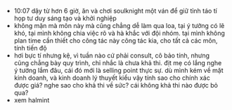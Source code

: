 - 10:07 dậy từ hơn 6 giờ, ăn và chơi soulknight một ván để giữ tỉnh táo tí họp tư duy sáng tạo và khởi nghiệp
- không mặn mà môn này mà cũng chẳng dễ làm qua loa, tại ý tưởng có lẽ khó, tại mình không chia việc rõ và hà khắc với đội nhóm. tại mình không plan time cần thiết cho công tác này công tác kia, cho tất cả các môn, tính tiến độ
- hơi bực tí nhưng kệ, vì tuần nào cứ phải consult, cô bảo tính, nhưng cũng chẳng bày quy trình, chỉ nhắc là chưa khả thi. địt mẹ có lắng nghe ý tưởng lắm đâu, cái đó mới là selling point thực sự. dù mình kém về mặt kinh doanh, và kinh doanh lý thuyết kiểu vậy tính sao cho chính xác được giá? nghe sao cho khả thi về sức? cái không khả thi nào được bỏ qua?
- xem halmint